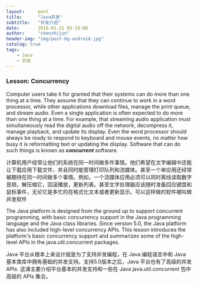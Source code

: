 ```yaml
---
layout:     post
title:      "Java并发"
subtitle:   "并发介绍"
date:       2016-01-21 03:19:00
author:     "chenzhijun"
header-img: "img/post-bg-android.jpg"
catalog: true
tags:
    - Java
    - 并发
---
```


### Lesson: Concurrency

Computer users take it for granted that their systems can do more than one thing at a time. They assume that they can continue to work in a word processor, while other applications download files, manage the print queue, and stream audio. Even a single application is often expected to do more than one thing at a time. For example, that streaming audio application must simultaneously read the digital audio off the network, decompress it, manage playback, and update its display. Even the word processor should always be ready to respond to keyboard and mouse events, no matter how busy it is reformatting text or updating the display. Software that can do such things is known as ___concurrent___ software.

计算机用户经常让他们的系统在同一时间做多件事情。他们希望在文字编辑中还能让下载应用下载文件，并且同时能管理打印队列和流媒体。甚至一个单应用还经常被期待在同一时间做多个事情。例如，一个流媒体应用必须可以同时离线读取数字音频，解压缩它，回滚播放，更新列表。甚至文字处理器应该随时准备回应键盘和鼠标事件，无论它是多忙的在格式化文本或者更新显示。可以这样做的软件被叫做并发软件

The Java platform is designed from the ground up to support concurrent programming, with basic concurrency support in the Java programming language and the Java class libraries. Since version 5.0, the Java platform has also included high-level concurrency APIs. This lesson introduces the platform's basic concurrency support and summarizes some of the high-level APIs in the java.util.concurrent packages.

Java 平台从根本上来设计就是为了支持并发编程，在 Java 编程语言中和 Java 基本类库中拥有基础的并发支持。支持5.0版本之后，Java 平台也有了高级的并发 APIs. 这课主要介绍平台基本的并发支持和一些在 Java java.util.concurrent 包中高级的 APIs 集合。